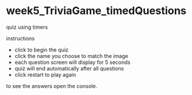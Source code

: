 # week5_TriviaGame_timedQuestions
 quiz using timers

 instructions
 - click to begin the quiz
 - click the name you choose to match the image
 - each question screen will display for 5 seconds
 - quiz will end automatically after all questions
 - click restart to play again

 to see the answers open the console.
